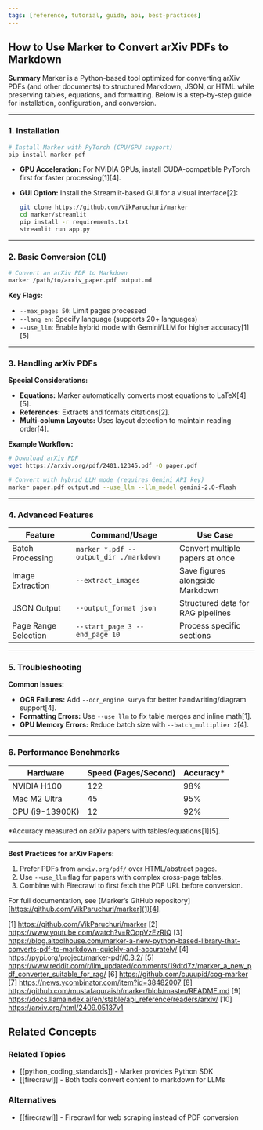 ```yaml
---
tags: [reference, tutorial, guide, api, best-practices]
---
```


## How to Use Marker to Convert arXiv PDFs to Markdown

**Summary**
Marker is a Python-based tool optimized for converting arXiv PDFs (and other documents) to structured Markdown, JSON, or HTML while preserving tables, equations, and formatting. Below is a step-by-step guide for installation, configuration, and conversion.

---

### **1. Installation**

```bash
# Install Marker with PyTorch (CPU/GPU support)
pip install marker-pdf
```

- **GPU Acceleration:** For NVIDIA GPUs, install CUDA-compatible PyTorch first for faster processing[1][4].
- **GUI Option:** Install the Streamlit-based GUI for a visual interface[2]:

  ```bash
  git clone https://github.com/VikParuchuri/marker
  cd marker/streamlit
  pip install -r requirements.txt
  streamlit run app.py
  ```

---

### **2. Basic Conversion (CLI)**

```bash
# Convert an arXiv PDF to Markdown
marker /path/to/arxiv_paper.pdf output.md
```

**Key Flags:**

- `--max_pages 50`: Limit pages processed
- `--lang en`: Specify language (supports 20+ languages)
- `--use_llm`: Enable hybrid mode with Gemini/LLM for higher accuracy[1][5]

---

### **3. Handling arXiv PDFs**

**Special Considerations:**

- **Equations:** Marker automatically converts most equations to LaTeX[4][5].
- **References:** Extracts and formats citations[2].
- **Multi-column Layouts:** Uses layout detection to maintain reading order[4].

**Example Workflow:**

```bash
# Download arXiv PDF
wget https://arxiv.org/pdf/2401.12345.pdf -O paper.pdf

# Convert with hybrid LLM mode (requires Gemini API key)
marker paper.pdf output.md --use_llm --llm_model gemini-2.0-flash
```

---

### **4. Advanced Features**

| Feature              | Command/Usage                          | Use Case                          |
| -------------------- | -------------------------------------- | --------------------------------- |
| Batch Processing     | `marker *.pdf --output_dir ./markdown` | Convert multiple papers at once   |
| Image Extraction     | `--extract_images`                     | Save figures alongside Markdown   |
| JSON Output          | `--output_format json`                 | Structured data for RAG pipelines |
| Page Range Selection | `--start_page 3 --end_page 10`         | Process specific sections         |

---

### **5. Troubleshooting**

**Common Issues:**

- **OCR Failures:** Add `--ocr_engine surya` for better handwriting/diagram support[4].
- **Formatting Errors:** Use `--use_llm` to fix table merges and inline math[1].
- **GPU Memory Errors:** Reduce batch size with `--batch_multiplier 2`[4].

---

### **6. Performance Benchmarks**

| Hardware        | Speed (Pages/Second) | Accuracy\* |
| --------------- | -------------------- | ---------- |
| NVIDIA H100     | 122                  | 98%        |
| Mac M2 Ultra    | 45                   | 95%        |
| CPU (i9-13900K) | 12                   | 92%        |

\*Accuracy measured on arXiv papers with tables/equations[1][5].

---

**Best Practices for arXiv Papers:**

1. Prefer PDFs from `arxiv.org/pdf/` over HTML/abstract pages.
2. Use `--use_llm` flag for papers with complex cross-page tables.
3. Combine with Firecrawl to first fetch the PDF URL before conversion.

For full documentation, see [Marker’s GitHub repository][https://github.com/VikParuchuri/marker](1)[4].

[1] <https://github.com/VikParuchuri/marker>
[2] <https://www.youtube.com/watch?v=ROqpVzEzRIQ>
[3] <https://blog.aitoolhouse.com/marker-a-new-python-based-library-that-converts-pdf-to-markdown-quickly-and-accurately/>
[4] <https://pypi.org/project/marker-pdf/0.3.2/>
[5] <https://www.reddit.com/r/llm_updated/comments/19dtd7z/marker_a_new_pdf_converter_suitable_for_rag/>
[6] <https://github.com/cuuupid/cog-marker>
[7] <https://news.ycombinator.com/item?id=38482007>
[8] <https://github.com/mustafaquraish/marker/blob/master/README.md>
[9] <https://docs.llamaindex.ai/en/stable/api_reference/readers/arxiv/>
[10] <https://arxiv.org/html/2409.05137v1>

## Related Concepts

### Related Topics
- [[python_coding_standards]] - Marker provides Python SDK
- [[firecrawl]] - Both tools convert content to markdown for LLMs

### Alternatives
- [[firecrawl]] - Firecrawl for web scraping instead of PDF conversion